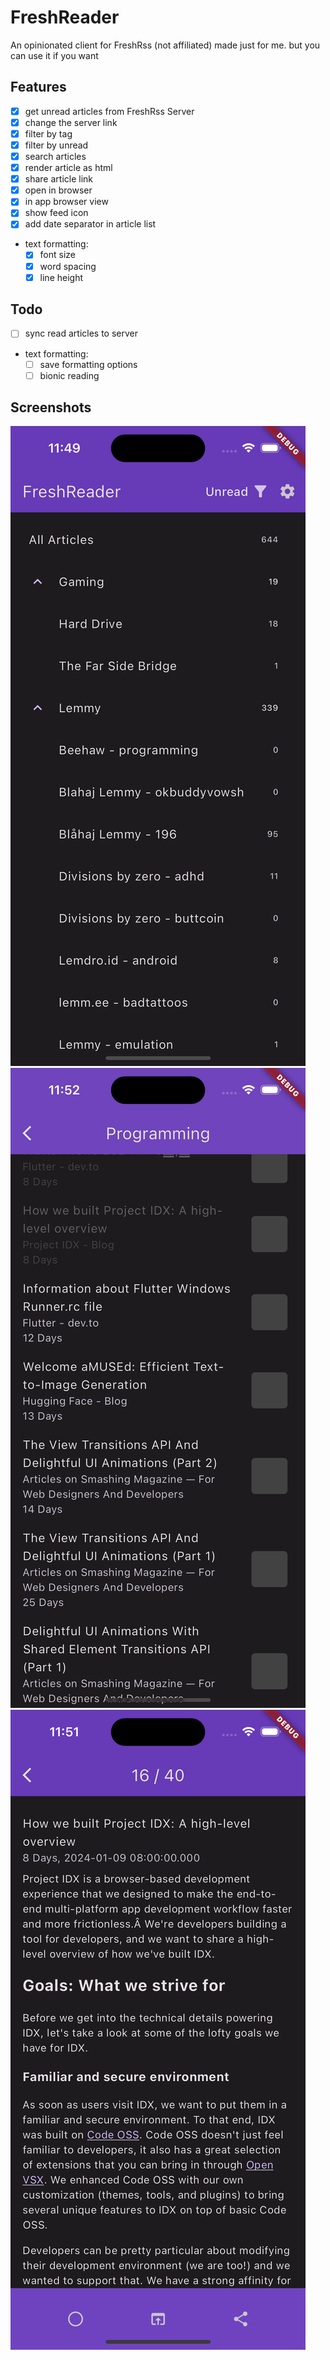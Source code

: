 # FreshReader

An opinionated client for FreshRss (not affiliated) made just for me. but you can use it if you want

## Features
- [x] get unread articles from FreshRss Server
- [x] change the server link
- [x] filter by tag
- [x] filter by unread
- [X] search articles
- [x] render article as html
- [x] share article link
- [x] open in browser
- [x] in app browser view
- [x] show feed icon
- [x] add date separator in article list
- text formatting:
    - [x] font size
    - [x] word spacing
    - [x] line height

## Todo
- [ ] sync read articles to server
- text formatting:
    - [ ] save formatting options
    - [ ] bionic reading

## Screenshots
![Alt text](SimulatorHome.png)
![Alt text](SimulatorList.png)
![Alt text](SimulatorArticle.png)